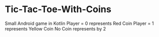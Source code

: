 # Tic-Tac-Toe-With-Coins
Small Android game in Kotlin
Player = 0 represents Red Coin
Player = 1 represents Yellow Coin
No Coin represents by 2
